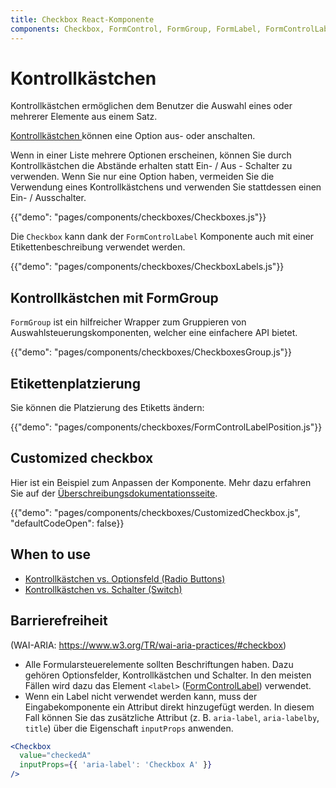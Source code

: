 ```yaml
---
title: Checkbox React-Komponente
components: Checkbox, FormControl, FormGroup, FormLabel, FormControlLabel
---
```


# Kontrollkästchen

<p class="description">Kontrollkästchen ermöglichen dem Benutzer die Auswahl eines oder mehrerer Elemente aus einem Satz.</p>

[Kontrollkästchen ](https://material.io/design/components/selection-controls.html#checkboxes) können eine Option aus- oder anschalten.

Wenn in einer Liste mehrere Optionen erscheinen, können Sie durch Kontrollkästchen die Abstände erhalten statt Ein- / Aus - Schalter zu verwenden. Wenn Sie nur eine Option haben, vermeiden Sie die Verwendung eines Kontrollkästchens und verwenden Sie stattdessen einen Ein- / Ausschalter.

{{"demo": "pages/components/checkboxes/Checkboxes.js"}}

Die `Checkbox` kann dank der `FormControlLabel` Komponente auch mit einer Etikettenbeschreibung verwendet werden.

{{"demo": "pages/components/checkboxes/CheckboxLabels.js"}}

## Kontrollkästchen mit FormGroup

`FormGroup` ist ein hilfreicher Wrapper zum Gruppieren von Auswahlsteuerungskomponenten, welcher eine einfachere API bietet.

{{"demo": "pages/components/checkboxes/CheckboxesGroup.js"}}

## Etikettenplatzierung

Sie können die Platzierung des Etiketts ändern:

{{"demo": "pages/components/checkboxes/FormControlLabelPosition.js"}}

## Customized checkbox

Hier ist ein Beispiel zum Anpassen der Komponente. Mehr dazu erfahren Sie auf der [Überschreibungsdokumentationsseite](/customization/components/).

{{"demo": "pages/components/checkboxes/CustomizedCheckbox.js", "defaultCodeOpen": false}}

## When to use

- [Kontrollkästchen vs. Optionsfeld (Radio Buttons)](https://www.nngroup.com/articles/checkboxes-vs-radio-buttons/)
- [Kontrollkästchen vs. Schalter (Switch)](https://uxplanet.org/checkbox-vs-toggle-switch-7fc6e83f10b8)

## Barrierefreiheit

(WAI-ARIA: https://www.w3.org/TR/wai-aria-practices/#checkbox)

- Alle Formularsteuerelemente sollten Beschriftungen haben. Dazu gehören Optionsfelder, Kontrollkästchen und Schalter. In den meisten Fällen wird dazu das Element `<label>` ([FormControlLabel](/api/form-control-label/)) verwendet.
- Wenn ein Label nicht verwendet werden kann, muss der Eingabekomponente ein Attribut direkt hinzugefügt werden. In diesem Fall können Sie das zusätzliche Attribut (z. B. `aria-label`, `aria-labelby`, `title`) über die Eigenschaft `inputProps` anwenden.

```jsx
<Checkbox
  value="checkedA"
  inputProps={{ 'aria-label': 'Checkbox A' }}
/>
```